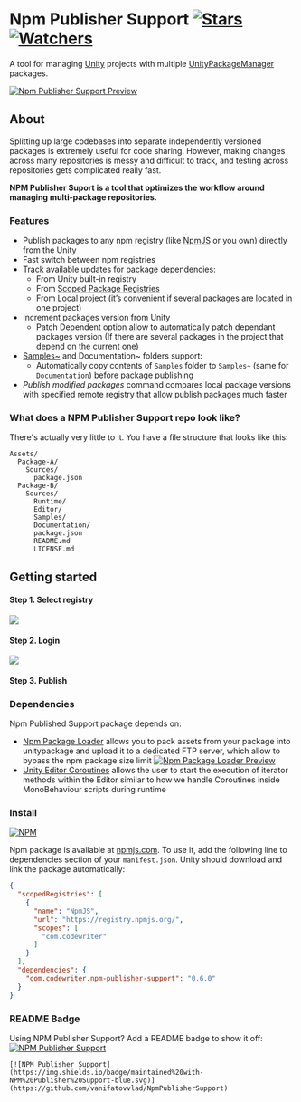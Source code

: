 # Npm Publisher Support [![Stars](https://img.shields.io/github/stars/vanifatovvlad/NpmPublisherSupport.svg?style=social)](https://github.com/vanifatovvlad/NpmPublisherSupport/stargazers) [![Watchers](https://img.shields.io/github/watchers/vanifatovvlad/NpmPublisherSupport.svg?style=social)](https://github.com/vanifatovvlad/NpmPublisherSupport/watchers)

A tool for managing [Unity](https://unity.com/) projects with multiple [UnityPackageManager](https://docs.unity3d.com/Packages/com.unity.package-manager-ui@1.8/manual/index.html) packages.
<br/>

[![Npm Publisher Support Preview](https://user-images.githubusercontent.com/26966368/73605698-a1d7ef80-45b2-11ea-8721-9dcd54b1346a.png)](#)

## About

Splitting up large codebases into separate independently versioned packages
is extremely useful for code sharing. However, making changes across many
repositories is messy and difficult to track, and testing across repositories
gets complicated really fast.

**NPM Publisher Suport is a tool that optimizes the workflow around managing multi-package
repositories.**

### Features

* Publish packages to any npm registry (like [NpmJS](https://www.npmjs.com/) or you own) directly from the Unity
* Fast switch between npm registries
* Track available updates for package dependencies:
  * From Unity built-in registry 
  * From [Scoped Package Registries](https://docs.unity3d.com/Manual/upm-scoped.html)
  * From Local project (it’s convenient if several packages are located in one project)
* Increment packages version from Unity
  * Patch Dependent option allow to automatically patch dependant packages version (If there are several packages in the project that depend on the current one)
* [Samples~](https://forum.unity.com/threads/samples-in-packages-manual-setup.623080/) and Documentation~ folders support:
  * Automatically copy contents of `Samples` folder to `Samples~` (same for `Documentation`) before package publishing
* _Publish modified packages_ command compares local package versions with specified remote registry that allow publish packages much faster

### What does a NPM Publisher Support repo look like?

There's actually very little to it. You have a file structure that looks like this:

```
Assets/
  Package-A/
    Sources/
      package.json
  Package-B/
    Sources/
      Runtime/
      Editor/
      Samples/
      Documentation/
      package.json
      README.md
      LICENSE.md
```

## Getting started
#### Step 1. Select registry
[![](https://user-images.githubusercontent.com/26966368/73605869-e5cbf400-45b4-11ea-9a1e-027bc592db83.png)](#)
#### Step 2. Login
[![](https://user-images.githubusercontent.com/26966368/73605873-fa0ff100-45b4-11ea-99e4-1f20508798e1.png)](#)
#### Step 3. Publish

### Dependencies
Npm Published Support package depends on:
* [Npm Package Loader](https://github.com/vanifatovvlad/NpmPublisherSupport/tree/master/Assets/NpmPackageLoader/Sources) allows you to pack assets from your package into unitypackage and upload it to a dedicated FTP server, which allow to bypass the npm package size limit
[![Npm Package Loader Preview](https://user-images.githubusercontent.com/26966368/73606572-ba4d0780-45bc-11ea-858c-7f85d581129e.png)](#)
* [Unity Editor Coroutines](https://docs.unity3d.com/Packages/com.unity.editorcoroutines@0.0/manual/index.html) allows the user to start the execution of iterator methods within the Editor similar to how we handle Coroutines inside MonoBehaviour scripts during runtime

### Install
[![NPM](https://nodei.co/npm/com.codewriter.npm-publisher-support.png)](https://www.npmjs.com/package/com.codewriter.npm-publisher-support)

Npm package is available at [npmjs.com](https://www.npmjs.com/package/com.codewriter.npm-publisher-support). To use it, add the following line to dependencies section of your `manifest.json`. Unity should download and link the package automatically:
```json
{
  "scopedRegistries": [
    {
      "name": "NpmJS",
      "url": "https://registry.npmjs.org/",
      "scopes": [
        "com.codewriter"
      ]
    }
  ],
  "dependencies": {
    "com.codewriter.npm-publisher-support": "0.6.0"
  }
}
```

### README Badge

Using NPM Publisher Support? Add a README badge to show it off: [![NPM Publisher Support](https://img.shields.io/badge/maintained%20with-NPM%20Publisher%20Support-blue.svg)](https://github.com/vanifatovvlad/NpmPublisherSupport)

```
[![NPM Publisher Support](https://img.shields.io/badge/maintained%20with-NPM%20Publisher%20Support-blue.svg)](https://github.com/vanifatovvlad/NpmPublisherSupport)
```